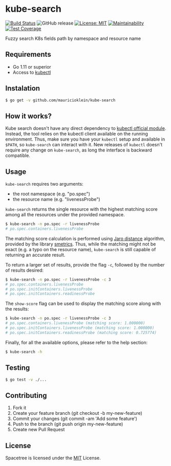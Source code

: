 # kube-search

[![Build Status](https://travis-ci.org/mauricioklein/kube-search.svg?branch=master)](https://travis-ci.org/mauricioklein/kube-search)
![GitHub release](https://img.shields.io/github/release/mauricioklein/kube-search.svg)
[![License: MIT](https://img.shields.io/badge/License-MIT-yellow.svg)](https://opensource.org/licenses/MIT)
[![Maintainability](https://api.codeclimate.com/v1/badges/5369e243c130ce10f2bc/maintainability)](https://codeclimate.com/github/mauricioklein/kube-search/maintainability)
[![Test Coverage](https://api.codeclimate.com/v1/badges/5369e243c130ce10f2bc/test_coverage)](https://codeclimate.com/github/mauricioklein/kube-search/test_coverage)

Fuzzy search K8s fields path by namespace and resource name

## Requirements

- Go 1.11 or superior
- Access to [kubectl](https://github.com/kubernetes/kubectl)

## Instalation

```bash
$ go get -v github.com/mauricioklein/kube-search
```

## How it works?

Kube search doesn't have any direct dependency to [kubectl official module](https://github.com/kubernetes/kubectl). Instead, the tool relies on the kubectl client available on the running environment. Thus, make
sure you have your `kubectl` setup and available in `$PATH`, so `kube-search` can interact with it. New releases
of `kubectl` doesn't require any change on `kube-search`, as long the interface is backward compatible.

## Usage

`kube-search` requires two arguments:
- the root namespace (e.g. "po.spec")
- the resource name (e.g. "livenessProbe")

`kube-search` returns the single resource with the highest matching score among all the resources under the provided namespace.

```bash
$ kube-search -n po.spec -r livenessProbe
# po.spec.containers.livenessProbe
```

The matching score calculation is performed using [Jaro distance](https://rosettacode.org/wiki/Jaro_distance) algorithm, provided by the library [smetrics](https://github.com/xrash/smetrics). Thus, while the matching might not be exact (e.g. a typo on the resource name), `kube-search` is still capable of returning an accurate result.

To return a larger set of results, provide the flag `-c`, followed by the number of results desired:

```bash
$ kube-search -n po.spec -r livenessProbe -c 3
# po.spec.containers.livenessProbe
# po.spec.initContainers.livenessProbe
# po.spec.initContainers.readinessProbe
```

The `show-score` flag can be used to display the matching score along with the results:

```bash
$ kube-search -n po.spec -r livenessProbe -c 3
# po.spec.containers.livenessProbe (matching score: 1.000000)
# po.spec.initContainers.livenessProbe (matching score: 1.000000)
# po.spec.initContainers.readinessProbe (matching score: 0.725774)
```

Finally, for all the available options, please refer to the help section:

```bash
$ kube-search -h
```

## Testing

```bash
$ go test -v ./...
```

## Contributing

1. Fork it
2. Create your feature branch (git checkout -b my-new-feature)
3. Commit your changes (git commit -am 'Add some feature')
4. Push to the branch (git push origin my-new-feature)
5. Create new Pull Request

## License

Spacetree is licensed under the [MIT](https://opensource.org/licenses/MIT) License.
